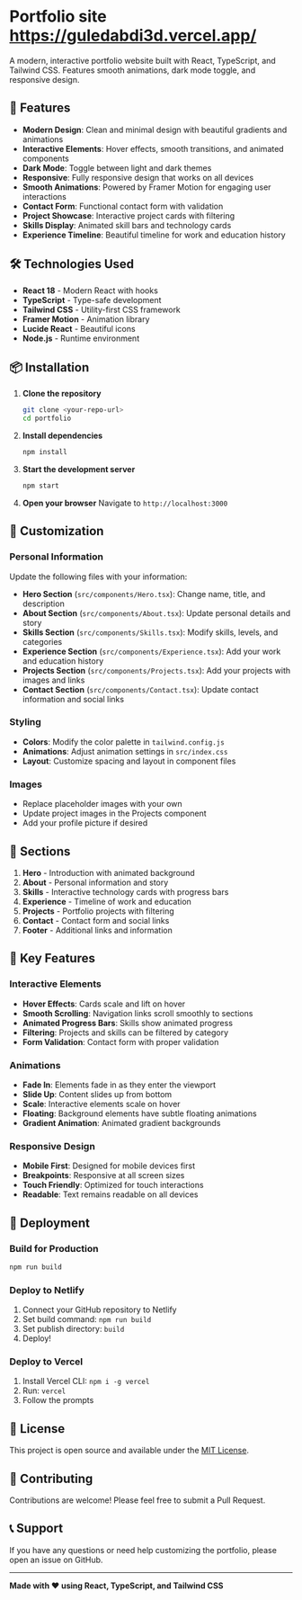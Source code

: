 # Portfolio site https://guledabdi3d.vercel.app/

A modern, interactive portfolio website built with React, TypeScript, and Tailwind CSS. Features smooth animations, dark mode toggle, and responsive design.

## 🚀 Features

- **Modern Design**: Clean and minimal design with beautiful gradients and animations
- **Interactive Elements**: Hover effects, smooth transitions, and animated components
- **Dark Mode**: Toggle between light and dark themes
- **Responsive**: Fully responsive design that works on all devices
- **Smooth Animations**: Powered by Framer Motion for engaging user interactions
- **Contact Form**: Functional contact form with validation
- **Project Showcase**: Interactive project cards with filtering
- **Skills Display**: Animated skill bars and technology cards
- **Experience Timeline**: Beautiful timeline for work and education history

## 🛠️ Technologies Used

- **React 18** - Modern React with hooks
- **TypeScript** - Type-safe development
- **Tailwind CSS** - Utility-first CSS framework
- **Framer Motion** - Animation library
- **Lucide React** - Beautiful icons
- **Node.js** - Runtime environment

## 📦 Installation

1. **Clone the repository**
   ```bash
   git clone <your-repo-url>
   cd portfolio
   ```

2. **Install dependencies**
   ```bash
   npm install
   ```

3. **Start the development server**
   ```bash
   npm start
   ```

4. **Open your browser**
   Navigate to `http://localhost:3000`

## 🎨 Customization

### Personal Information
Update the following files with your information:

- **Hero Section** (`src/components/Hero.tsx`): Change name, title, and description
- **About Section** (`src/components/About.tsx`): Update personal details and story
- **Skills Section** (`src/components/Skills.tsx`): Modify skills, levels, and categories
- **Experience Section** (`src/components/Experience.tsx`): Add your work and education history
- **Projects Section** (`src/components/Projects.tsx`): Add your projects with images and links
- **Contact Section** (`src/components/Contact.tsx`): Update contact information and social links

### Styling
- **Colors**: Modify the color palette in `tailwind.config.js`
- **Animations**: Adjust animation settings in `src/index.css`
- **Layout**: Customize spacing and layout in component files

### Images
- Replace placeholder images with your own
- Update project images in the Projects component
- Add your profile picture if desired

## 📱 Sections

1. **Hero** - Introduction with animated background
2. **About** - Personal information and story
3. **Skills** - Interactive technology cards with progress bars
4. **Experience** - Timeline of work and education
5. **Projects** - Portfolio projects with filtering
6. **Contact** - Contact form and social links
7. **Footer** - Additional links and information

## 🎯 Key Features

### Interactive Elements
- **Hover Effects**: Cards scale and lift on hover
- **Smooth Scrolling**: Navigation links scroll smoothly to sections
- **Animated Progress Bars**: Skills show animated progress
- **Filtering**: Projects and skills can be filtered by category
- **Form Validation**: Contact form with proper validation

### Animations
- **Fade In**: Elements fade in as they enter the viewport
- **Slide Up**: Content slides up from bottom
- **Scale**: Interactive elements scale on hover
- **Floating**: Background elements have subtle floating animations
- **Gradient Animation**: Animated gradient backgrounds

### Responsive Design
- **Mobile First**: Designed for mobile devices first
- **Breakpoints**: Responsive at all screen sizes
- **Touch Friendly**: Optimized for touch interactions
- **Readable**: Text remains readable on all devices

## 🚀 Deployment

### Build for Production
```bash
npm run build
```

### Deploy to Netlify
1. Connect your GitHub repository to Netlify
2. Set build command: `npm run build`
3. Set publish directory: `build`
4. Deploy!

### Deploy to Vercel
1. Install Vercel CLI: `npm i -g vercel`
2. Run: `vercel`
3. Follow the prompts

## 📄 License

This project is open source and available under the [MIT License](LICENSE).

## 🤝 Contributing

Contributions are welcome! Please feel free to submit a Pull Request.

## 📞 Support

If you have any questions or need help customizing the portfolio, please open an issue on GitHub.

---

**Made with ❤️ using React, TypeScript, and Tailwind CSS** 

